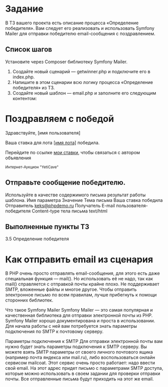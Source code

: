 # Задание

В ТЗ вашего проекта есть описание процесса «Определение победителя». Вам следует его реализовать и использовать Symfony Mailer для отправки победителю email-сообщения с поздравлением.

## Список шагов
Установите через Composer библиотеку Symfony Mailer.

1) Создайте новый сценарий — getwinner.php и подключите его в index.php.
2) Напишите в этом сценарии всю логику процесса «Определение победителя» из ТЗ.
3) Создайте новый шаблон — email.php и заполните его следующим контентом:

<h1>Поздравляем с победой</h1>
<p>Здравствуйте, [имя пользователя]</p>
<p>Ваша ставка для лота <a href="[ссылка на лот]">[имя лота]</a> победила.</p>
<p>Перейдите по ссылке <a href="[ссылка на страницу мои ставки]">мои ставки</a>,
чтобы связаться с автором объявления</p>
<small>Интернет-Аукцион "YetiCave"</small>
      
## Отправьте сообщение победителю. 
Используйте в качестве содержимого письма результат работы шаблона.
Имя параметра  Значение
Тема письма  Ваша ставка победила
Отправитель  keks@phpdemo.ru
Получатель  E-mail пользователя-победителя
Content-type тела письма  text/html


## Выполненные пункты ТЗ
3.5 Определение победителя

# Как отправить email из сценария

В PHP очень просто отправлять email-сообщения, для этого есть даже специальная функция — mail(). Но использовать её не надо, так как mail() справляется с отправкой почты крайне плохо. Не поддерживает SMTP, вложенные файлы и многое другое. Чтобы отправить электронное письмо по всем правилам, лучше прибегнуть к помощи сторонних библиотек.

Что такое Symfony Mailer
Symfony Mailer — это самая популярная и качественная библиотека для отправки электронной почты из PHP. Symfony Mailer хорошо документирована и проста в использовании. Для начала работы с ней вам потребуется знать параметры подключения по SMTP к почтовому серверу.

Параметры подключения к SMTP
Для отправки электронной почты вам нужно будет знать параметры подключения к SMTP серверу. Вы можете взять SMTP параметры от своего личного почтового ящика (например почта яндекса или mail.ru), либо воспользоваться онлайн сервисом mailcoat. Этот сервис очень просто работает: надо ввести свой email. На этот адрес придет письмо с параметрами SMTP доступа, которые можно использовать в своем задании для проверки отправки почты. Все отправленные письма будут приходить на этот же email.
